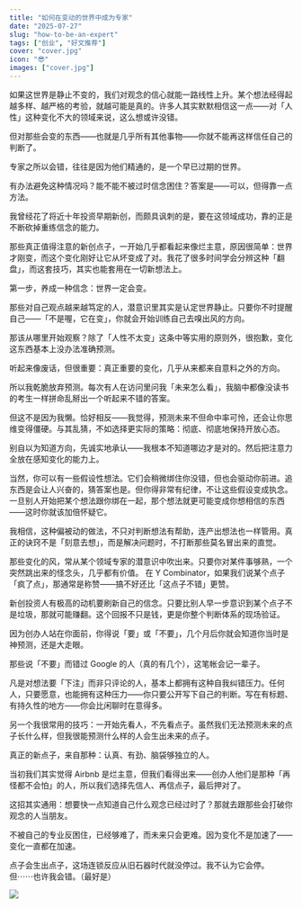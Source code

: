 ```yaml
---
title: "如何在变动的世界中成为专家"
date: "2025-07-27"
slug: "how-to-be-an-expert"
tags: ["创业", "好文推荐"]
cover: "cover.jpg"
icon: "😎"
images: ["cover.jpg"]
---
```

如果这世界是静止不变的，我们对观念的信心就能一路线性上升。某个想法经得起越多样、越严格的考验，就越可能是真的。许多人其实默默相信这一点——对「人性」这种变化不大的领域来说，这么想或许没错。



但对那些会变的东西——也就是几乎所有其他事物——你就不能再这样信任自己的判断了。



专家之所以会错，往往是因为他们精通的，是一个早已过期的世界。



有办法避免这种情况吗？能不能不被过时信念困住？答案是——可以，但得靠一点方法。



我曾经花了将近十年投资早期新创，而颇具讽刺的是，要在这领域成功，靠的正是不断砍掉重练信念的能力。



那些真正值得注意的新创点子，一开始几乎都看起来像烂主意，原因很简单：世界才刚变，而这个变化刚好让它从坏变成了对。我花了很多时间学会分辨这种「翻盘」，而这套技巧，其实也能套用在一切新想法上。



第一步，养成一种信念：世界一定会变。



那些对自己观点越来越笃定的人，潜意识里其实是认定世界静止。只要你不时提醒自己——「不是喔，它在变」，你就会开始训练自己去嗅出风的方向。



那该从哪里开始观察？除了「人性不太变」这条中等实用的原则外，很抱歉，变化这东西基本上没办法准确预测。



听起来像废话，但很重要：真正重要的变化，几乎从来都来自意料之外的方向。



所以我乾脆放弃预测。每次有人在访问里问我「未来怎么看」，我脑中都像没读书的考生一样拼命乱掰出一个听起来不错的答案。



但这不是因为我懒。恰好相反——我觉得，预测未来不但命中率可怜，还会让你思维变得僵硬。与其乱猜，不如选择更实际的策略：彻底、彻底地保持开放心态。



别自以为知道方向，先诚实地承认——我根本不知道哪边才是对的。然后把注意力全放在感知变化的能力上。



当然，你可以有一些假设性想法。它们会稍微绑住你没错，但也会驱动你前进。追东西是会让人兴奋的，猜答案也是。但你得非常有纪律，不让这些假设变成执念。
一旦别人开始把某个想法跟你绑在一起，那个想法就更可能变成你想相信的东西——这时你就该加倍怀疑它。



我相信，这种偏被动的做法，不只对判断想法有帮助，连产出想法也一样管用。真正的诀窍不是「刻意去想」，而是解决问题时，不打断那些莫名冒出来的直觉。



那些变化的风，常从某个领域专家的潜意识中吹出来。只要你对某件事够熟，一个突然跳出来的怪念头，几乎都有价值。
在 Y Combinator，如果我们说某个点子「疯了点」，那通常是称赞——搞不好还比「这点子不错」更赞。



新创投资人有极高的动机要刷新自己的信念。只要比别人早一步意识到某个点子不是垃圾，那就可能赚翻。这个回报不只是钱，更是你整个判断体系的现场验证。



因为创办人站在你面前，你得说「要」或「不要」，几个月后你就会知道你当时是神预测，还是大走眼。



那些说「不要」而错过 Google 的人（真的有几个），这笔帐会记一辈子。



凡是对想法要「下注」而非只评论的人，基本上都拥有这种自我纠错压力。任何人，只要愿意，也能拥有这种压力——你只要公开写下自己的判断。写在有标题、有持久性的地方——你会比闲聊时在意得多。



另一个我很常用的技巧：一开始先看人，不先看点子。虽然我们无法预测未来的点子长什么样，但我很能预测什么样的人会生出未来的点子。



真正的新点子，来自那种：认真、有劲、脑袋够独立的人。



当初我们其实觉得 Airbnb 是烂主意，但我们看得出来——创办人他们是那种「再怪都不会怕」的人，所以我们选择先信人、再信点子，最后押对了。



这招其实通用：想要快一点知道自己什么观念已经过时了？那就去跟那些会打破你观念的人当朋友。



不被自己的专业反困住，已经够难了，而未来只会更难。因为变化不是加速了——变化一直都在加速。



点子会生出点子，这场连锁反应从旧石器时代就没停过。我不认为它会停。
但⋯⋯也许我会错。（最好是）




![](https://prod-files-secure.s3.us-west-2.amazonaws.com/112d0858-5090-4d34-a606-b75eb8d65fd2/46476355-9cf3-4e99-9b7a-3531bc426380/1000202064.png?X-Amz-Algorithm=AWS4-HMAC-SHA256&X-Amz-Content-Sha256=UNSIGNED-PAYLOAD&X-Amz-Credential=ASIAZI2LB4664DXNA2JB%2F20250810%2Fus-west-2%2Fs3%2Faws4_request&X-Amz-Date=20250810T101357Z&X-Amz-Expires=3600&X-Amz-Security-Token=IQoJb3JpZ2luX2VjEJr%2F%2F%2F%2F%2F%2F%2F%2F%2F%2FwEaCXVzLXdlc3QtMiJGMEQCIC00cCliA6kYANIQbQ4LPqUkgSnf4IlC90YXcXCK7Kg4AiBLvOdwEvWmwW2wAeNvxzMZb6zJ0osvRPoe%2FH8JXXtxeCqIBAjT%2F%2F%2F%2F%2F%2F%2F%2F%2F%2F8BEAAaDDYzNzQyMzE4MzgwNSIMUHfc9puMZLOTMXErKtwDsDO%2BQBQA3NjvblarcfbJsKuQcmSksQfWg%2FMm%2ByReKAkVQd1FdVZHdy%2FkhPMJHePATJvNmNuC9iJvphAuA3HHmg6u3lf0m%2BtSSb08swelIYLP6Ji1TjmqSbqovk5miK8pMqURICoytWZh6J47aBfhvY6TGxY3Gco%2Bs12ldJvZkNxm24XZX3kHvN%2FLry%2BB19EruHyc0oz%2B1EEddPgqyPaYL94PrL5r0oC6RZQmdYjaeMlMlCW7bJwZYaQe9tdEQvdXruA84zmpDDl6RqiSjXaWYXLAUTv5PbHYr%2FumxyMsDXteXcFLlh6CQZpeSkr70SriEfDmE1E%2Bs%2FIjAeiFSzp0ot03ik91O1AnA7RlAL6Gkf603fq%2BYGKfl9IxZoKN8m9o5KrLMO62POePFzyoApewNc9vAmKUnPbjvuK0cL0Ll3%2BCtQahWL9NPCyUF7Pke8cECehA3G5%2B4y5DUmWe9Tk9OkEl29h7TStRGm2xzcQm7M6dqRfXZn2n1uLaaBTMhnoDdHnh1FvzL5Thzn90sSFYlkeTolzOeGXCeIXxGE0p%2FKFh77fpX1SHMLFBgBkPu9YAAWLTL6eMNsyMbpSYsuQVTjFlE60eq%2FEtGNwCuICGKiMcPygXbwMeYxcoQkwwodThxAY6pgFlqrWa%2BttN6Ql0kqEvz3445VqEYDv9FPAcmD5i4Ag%2F1OCgNeNO5uHZdhwSzY%2BoQXRisp8DXEPomhKZTH%2BzXgFfd5bZWLiCCLmu9ivFUKWRvR0UsUzaRleFycee5mWQKGXNsKOcJeRs3FA1wuxGiY4RPVDB5pOhN7xUjfO9JnlwjmVcZHfely%2B%2BVFODyN0isLYJZrtIAu5jwv7%2Bbz73iWjl6vDuROQD&X-Amz-Signature=88ede9845cf6b4b044f7ae71847753f171d6a8cd455d6453b0a5d0041cf124d1&X-Amz-SignedHeaders=host&x-amz-checksum-mode=ENABLED&x-id=GetObject)

